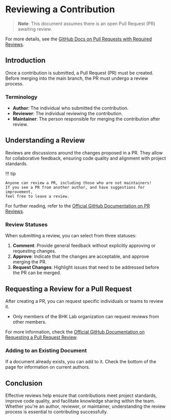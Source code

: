# Reviewing a Contribution

> **Note**: This document assumes there is an open Pull Request (PR) awaiting review.

For more details, see the [GitHub Docs on Pull Requests with Required Reviews](https://docs.github.com/en/pull-requests/collaborating-with-pull-requests/reviewing-changes-in-pull-requests/approving-a-pull-request-with-required-reviews).

## Introduction

Once a contribution is submitted, a Pull Request (PR) must be created. Before merging into the main branch, the PR must undergo a review process.

### Terminology

- **Author**: The individual who submitted the contribution.
- **Reviewer**: The individual reviewing the contribution.
- **Maintainer**: The person responsible for merging the contribution after review.

## Understanding a Review

Reviews are discussions around the changes proposed in a PR. They allow for collaborative feedback, ensuring code quality and alignment with project standards.

!!! tip

    Anyone can review a PR, including those who are not maintainers!
    If you see a PR from another author, and have suggestions for improvement,
    feel free to leave a review.

For further reading, refer to the [Official GitHub Documentation on PR Reviews](https://docs.github.com/en/pull-requests/collaborating-with-pull-requests/reviewing-changes-in-pull-requests/about-pull-request-reviews).

### Review Statuses

When submitting a review, you can select from three statuses:

1. **Comment**: Provide general feedback without explicitly approving or requesting changes.
2. **Approve**: Indicate that the changes are acceptable, and approve merging the PR.
3. **Request Changes**: Highlight issues that need to be addressed before the PR can be merged.

## Requesting a Review for a Pull Request

After creating a PR, you can request specific individuals or teams to review it.

- Only members of the BHK Lab organization can request reviews from other members.

For more information, check the [Official GitHub Documentation on Requesting a Pull Request Review](https://docs.github.com/en/pull-requests/collaborating-with-pull-requests/proposing-changes-to-your-work-with-pull-requests/requesting-a-pull-request-review).

### Adding to an Existing Document

If a document already exists, you can add to it. Check the bottom of the page for information on current authors.

## Conclusion

Effective reviews help ensure that contributions meet project standards, improve code quality, and facilitate knowledge sharing within the team. Whether you're an author, reviewer, or maintainer, understanding the review process is essential to contributing successfully.
